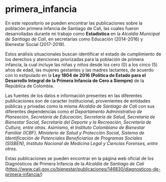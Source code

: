 # primera_infancia
En este repositorio se pueden encontrar las publicaciones sobre la población primera infancia de Santiago de Cali, las cuales fueron desarrolladas durante mi trabajo como **Estadística** en la *Alcaldía Municipal de Santiago de Cali*, en secretarías como Educación (2014-2016) y Bienestar Social (2017-2019).

Estos análisis situacionales buscan identificar el estado de cumplimiento de los derechos y atenciones priorizadas para la población de primera infancia, la cual incluye las niñas y niños desde los cero (0) a los cinco (5) años de edad, las mujeres gestantes y las madres lactantes, de acuerdo con lo estipulado en la **Ley 1804 de 2016 (Política de Estado para el Desarrollo Integral de la Primera Infancia de Cero a Siempre)** de la República de Colombia.

Las fuentes de los datos e información presentes en las diferentes publicaciones son de caracter institucional, provenientes de entidades públicas y privadas como la misma *Alcaldía de Santiago de Cali* con sus diferentes dependencias como el *Departamento Administrativo de Planeación, Secretaría de Educación, Secretaría de Salud, Secretaría de Bienestar Social, Secretaría del Deporte y la Recreación, Secretaría de Cultura, entre otras*. Asimismo, el *Instituto Colombiano de Bienestar Familiar (ICBF), Ministerio de Salud y Protección Social, Sistema de Identificación de Potenciales Beneficiarios de Programas Sociales (SISBEN), Instituto Nacional de Medicina Legal y Ciencias Forenses, entre otros*.

Estas publicaciones se pueden encontrar en la página web oficial de los Diagnósticos de Primera Infancia de la *Alcaldía de Santiago de Cali* (https://www.cali.gov.co/bienestar/publicaciones/146830/diagnosticos-de-primera-infancia/)
